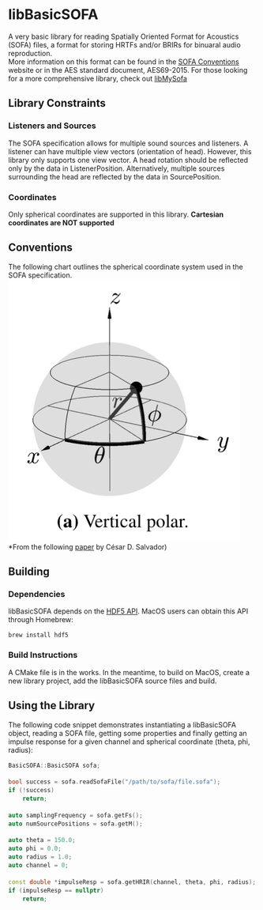 # libBasicSOFA

A very basic library for reading Spatially Oriented Format for Acoustics (SOFA) files, a format for storing HRTFs and/or BRIRs for binuaral audio reproduction.  
More information on this format can be found in the [SOFA Conventions](https://www.sofaconventions.org/mediawiki/index.php/SOFA_(Spatially_Oriented_Format_for_Acoustics)) website or in the AES standard document, AES69-2015.  For those looking for a more comprehensive library, check out [libMySofa](https://github.com/hoene/libmysofa)


## Library Constraints
### Listeners and Sources
The SOFA specification allows for multiple sound sources and listeners.  A listener can have multiple view vectors (orientation of head).  However, this library only supports one view vector.  A head rotation should be reflected only by the data in ListenerPosition.  Alternatively, multiple sources surrounding the head are reflected by the data in SourcePosition.


### Coordinates
Only spherical coordinates are supported in this library.  **Cartesian coordinates are NOT supported**


## Conventions

The following chart outlines the spherical coordinate system used in the SOFA specification.  
![coordinates](/readme_resources/coordinates.png)
*From the following [paper](https://cesardsalvador.github.io/doc/salvador_2018_near_distance_hrtf_dataset.pdf) by César D. Salvador)


## Building
### Dependencies
libBasicSOFA depends on the [HDF5 API](https://www.hdfgroup.org).  MacOS users can obtain this API through Homebrew:
```shell
brew install hdf5
```


### Build Instructions
A CMake file is in the works.  In the meantime, to build on MacOS, create a new library project, add the libBasicSOFA source files and build.


## Using the Library
The following code snippet demonstrates instantiating a libBasicSOFA object, reading a SOFA file, getting some properties and finally getting an impulse response for a given channel and spherical coordinate (theta, phi, radius):


```c++
BasicSOFA::BasicSOFA sofa;

bool success = sofa.readSofaFile("/path/to/sofa/file.sofa");
if (!success)
    return;
    
auto samplingFrequency = sofa.getFs();
auto numSourcePositions = sofa.getM();

auto theta = 150.0;
auto phi = 0.0;
auto radius = 1.0;
auto channel = 0;

const double *impulseResp = sofa.getHRIR(channel, theta, phi, radius);
if (impulseResp == nullptr)
    return;
```



